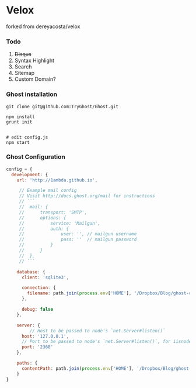 # Velox

forked from dereyacosta/velox

### Todo

1. ~~Disqus~~
2. Syntax Highlight
3. Search
4. Sitemap
5. Custom Domain?

### Ghost installation

```
git clone git@github.com:TryGhost/Ghost.git

npm install
grunt init


# edit config.js
npm start
```

### Ghost Configuration

``` javascript
config = {
  development: {
    url: 'http://1ambda.github.io',

     // Example mail config
     // Visit http://docs.ghost.org/mail for instructions
     // ```
     //  mail: {
     //      transport: 'SMTP',
     //      options: {
     //          service: 'Mailgun',
     //          auth: {
     //              user: '', // mailgun username
     //              pass: ''  // mailgun password
     //          }
     //      }
     //  },
     // ```

    database: {
      client: 'sqlite3',

      connection: {
        filename: path.join(process.env['HOME'], '/Dropbox/Blog/ghost-content/data/ghost-dev.db')
      },

      debug: false
    },

    server: {
         // Host to be passed to node's `net.Server#listen()`
      host: '127.0.0.1',
      // Port to be passed to node's `net.Server#listen()`, for iisnode set this to `process.env.PORT`
      port: '2368'
    },

    paths: {
      contentPath: path.join(process.env['HOME'], '/Dropbox/Blog/ghost-content')
    }
}
```


